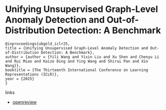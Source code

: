 # Unifying Unsupervised Graph-Level Anomaly Detection and Out-of-Distribution Detection: A Benchmark

```
@inproceedings{ubgold_iclr25,
title = {Unifying Unsupervised Graph-Level Anomaly Detection and Out-of-Distribution Detection: A Benchmark},
author = {author = {Yili Wang and Yixin Liu and Xu Shen and Chenyu Li and Rui Miao and Kaize Ding and Ying Wang and Shirui Pan and Xin Wang}},
booktitle = {The Thirteenth International Conference on Learning Representations (ICLR)},
year = {2025}
}
```

links
- [openreview](https://openreview.net/forum?id=g90RNzs8wX)
